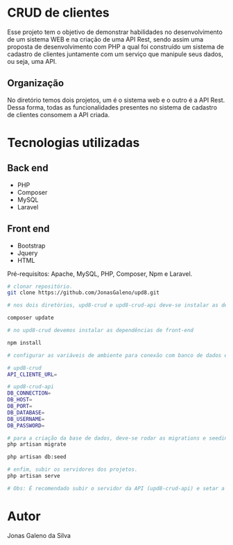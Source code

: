 # CRUD de clientes

Esse projeto tem o objetivo de demonstrar habilidades no desenvolvimento de um sistema WEB e na criação de uma API Rest, sendo assim uma proposta de desenvolvimento com PHP a qual foi construído um sistema de cadastro de clientes juntamente com um serviço que manipule seus dados, ou seja, uma API.

## Organização

No diretório temos dois projetos, um é o sistema web e o outro é a API Rest. Dessa forma, todas as funcionalidades presentes no sistema de cadastro de clientes consomem a API criada.

# Tecnologias utilizadas
## Back end
- PHP
- Composer
- MySQL
- Laravel
## Front end
- Bootstrap
- Jquery
- HTML

Pré-requisitos: Apache, MySQL, PHP, Composer, Npm e Laravel.

```bash
# clonar repositório.
git clone https://github.com/JonasGaleno/upd8.git

# nos dois diretórios, upd8-crud e upd8-crud-api deve-se instalar as dependências necessárias do composer.

composer update

# no upd8-crud devemos instalar as dependências de front-end

npm install

# configurar as variáveis de ambiente para conexão com banco de dados e API Rest.

# upd8-crud
API_CLIENTE_URL=

# upd8-crud-api
DB_CONNECTION=
DB_HOST=
DB_PORT=
DB_DATABASE=
DB_USERNAME=
DB_PASSWORD=

# para a criação da base de dados, deve-se rodar as migrations e seedings no projeto upd8-crud-api, subirão 5 registros.
php artisan migrate

php artisan db:seed

# enfim, subir os servidores dos projetos.
php artisan serve

# Obs: É recomendado subir o servidor da API (upd8-crud-api) e setar a variável de ambiente do projeto upd8-crud com a URL correta.

```

# Autor

Jonas Galeno da Silva
